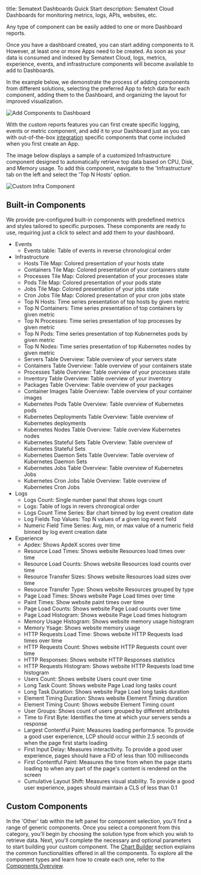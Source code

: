 title: Sematext Dashboards Quick Start
description: Sematext Cloud Dashboards for monitoring metrics, logs, APIs, websites, etc.

Any type of component can be easily added to one or more Dashboard reports.

Once you have a dashboard created, you can start adding components to it. However, at least one or more Apps need to be created. As soon as your data is consumed and indexed by Sematext Cloud, logs, metrics, experience, events, and infrastructure components will become available to add to Dashboards. 

In the example below, we demonstrate the process of adding components from different solutions, selecting the preferred App to fetch data for each component, adding them to the Dashboard, and organizing the layout for improved visualization.

![Add Components to Dashboard](/docs/images/dashboards/dashboards-add-components.gif)

With the custom reports features you can first create specific logging, events or metric component, and add it to your Dashboard just as you can with out-of-the-box [integration](/docs/integration/) specific components that come included when you first create an App.

The image below displays a sample of a customized Infrastructure component designed to automatically retrieve top data based on CPU, Disk, and Memory usage. To add this component, navigate to the 'Infrastructure' tab on the left and select the 'Top N Hosts' option.

![Custom Infra Component](/docs/images/dashboards/custom-infra-component.gif)

## Built-in Components

We provide pre-configured built-in components with predefined metrics and styles tailored to specific purposes. These components are ready to use, requiring just a click to select and add them to your dashboard.

- Events
  - Events table: Table of events in reverse chronological order 
- Infrastructure
  - Hosts Tile Map: Colored presentation of your hosts state
  - Containers Tile Map: Colored presentation of your containers state
  - Processes Tile Map: Colored presentation of your processes state
  - Pods Tile Map: Colored presentation of your pods state
  - Jobs Tile Map: Colored presentation of your jobs state
  - Cron Jobs Tile Map: Colored presentation of your cron jobs state
  - Top N Hosts: Time series presentation of top hosts by given metric
  - Top N Containers: Time series presentation of top containers by given metric
  - Top N Processes: Time series presentation of top processes by given metric
  - Top N Pods: Time series presentation of top Kubnernetes pods by given metric
  - Top N Nodes: Time series presentation of top Kubernetes nodes by given metric
  - Servers Table Overview: Table overview of your servers state
  - Containers Table Overview: Table overview of your containers state
  - Processes Table Overview: Table overview of your processes state
  - Inventory Table Overview: Table overview of your inventory
  - Packages Table Overview: Table overview of your packages
  - Container Images Table Overview: Table overview of your container images
  - Kubernetes Pods Table Overview: Table overview of Kubernetes pods
  - Kubernetes Deployments Table Overview: Table overview of Kubernetes deployments
  - Kubernetes Nodes Table Overview: Table overview Kubernetes nodes
  - Kubernetes Stateful Sets Table Overview: Table overview of Kubernetes Stateful Sets
  - Kubernetes Daemon Sets Table Overview: Table overview of Kubernetes Daemon Sets
  - Kubernetes Jobs Table Overview: Table overview of Kubernetes Jobs
  - Kubernetes Cron Jobs Table Overview: Table overview of Kubernetes Cron Jobs
- Logs
  - Logs Count: Single number panel that shows logs count
  - Logs: Table of logs in revers chronogical order
  - Logs Count Time Series: Bar chart binned by log event creation date
  - Log Fields Top Values: Top N values of a given log event field
  - Numeric Field Time Series: Avg, min, or max value of a numeric field binned by log event creation date
- Experience
  - Apdex: Shows ApdeX scores over time
  - Resource Load Times: Shows website Resources load times over time
  - Resource Load Counts: Shows website Resources load counts over time
  - Resource Transfer Sizes: Shows website Resources load sizes over time
  - Resource Transfer Type: Shows website Resources grouped by type
  - Page Load Times: Shows website Page Load times over time
  - Paint Times: Show website paint times over time
  - Page Load Counts: Shows website Page Load counts over time
  - Page Load Histogram: Shows website Page Load times histogram
  - Memory Usage Histogram: Shows website memory usage histogram
  - Memory Ysage: Shows website memory usage
  - HTTP Requests Load Time: Shows website HTTP Requests load times over time
  - HTTP Requests Count: Shows website HTTP Requests count over time
  - HTTP Responses: Shows website HTTP Responses statistics
  - HTTP Requests Histogram: Shows website HTTP Requests load time histogram
  - Users Count: Shows website Users count over time
  - Long Task Count: Shows website Page Load long tasks count
  - Long Task Duration: Shows website Page Load long tasks duration
  - Element Timing Duration: Shows website Element Timing duration
  - Element Timing Count: Shows website Element Timing count
  - User Groups: Shows count of users grouped by different attributes
  - Time to First Byte: Identifies the time at which your servers sends a response
  - Largest Contentful Paint: Measures loading performance. To provide a good user experience, LCP should occur within 2.5 seconds of when the page first starts loading
  - First Input Delay: Measures interactivity. To provide a good user experience, pages should have a FID of less than 100 milliseconds
  - First Contentful Paint: Measures the time from when the page starts loading to when any part of the page's content is rendered on the screen
  - Cumulative Layout Shift: Measures visual stability. To provide a good user experience, pages should maintain a CLS of less than 0.1

 
## Custom Components

In the 'Other' tab within the left panel for component selection, you'll find a range of generic components. Once you select a component from this category, you'll begin by choosing the solution type from which you wish to retrieve data. Next, you'll complete the necessary and optional parameters to start building your custom component. The [Chart Builder](/docs/dashboards/chart-builder/) section explains the common functionalities offered in all the components. To explore all the component types and learn how to create each one, refer to the [Components Overview](/docs/dashboards/components-overview).
